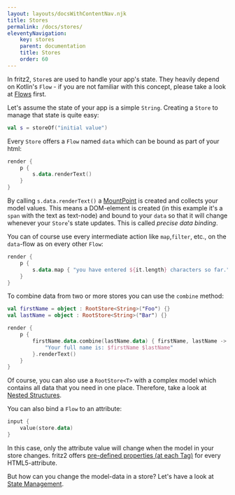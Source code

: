 ```yaml
---
layout: layouts/docsWithContentNav.njk
title: Stores
permalink: /docs/stores/
eleventyNavigation:
    key: stores
    parent: documentation
    title: Stores
    order: 60
---
```


In fritz2, `Store`s are used to handle your app's state.
They heavily depend on Kotlin's `Flow` - if you are not familiar with this concept,
please take a look at [Flows](Flows.html) first.

Let's assume the state of your app is a simple `String`. Creating a `Store` to manage that state is quite easy:

```kotlin
val s = storeOf("initial value")
```

Every `Store` offers a `Flow` named `data` which can be bound as part of your html:

```kotlin
render {
    p {
        s.data.renderText()
    }
}
```

By calling `s.data.renderText()` a [MountPoint](MountPoint.html) is created and collects your model values.
This means a DOM-element is created (in this example it's a `span` with the text as text-node) and
bound to your `data` so that it will change whenever your `Store`'s state updates. This is called _precise data binding_.

You can of course use every intermediate action like `map`,`filter`, etc., on the `data`-flow as on every other `Flow`:

```kotlin
render {
    p {
        s.data.map { "you have entered ${it.length} characters so far." }.renderText()
    }
}
```

To combine data from two or more stores you can use the `combine` method:
```kotlin
val firstName = object : RootStore<String>("Foo") {}
val lastName = object : RootStore<String>("Bar") {}

render {
    p {
        firstName.data.combine(lastName.data) { firstName, lastName ->
            "Your full name is: $firstName $lastName"
        }.renderText()
    }
}
```
Of course, you can also use a `RootStore<T>` with a complex model which contains all data that you need in one place.
Therefore, take a look at [Nested Structures](NestedStructures.html).

You can also bind a `Flow` to an attribute:
```kotlin
input {
    value(store.data)
}
```
In this case, only the attribute value will change when the model in your store changes.
fritz2 offers [pre-defined properties (at each Tag)](https://api.fritz2.dev/core/core/dev.fritz2.dom.html/index.html)
for every HTML5-attribute.

But how can you change the model-data in a store? Let's have a look at [State Management](StateManagement.html).